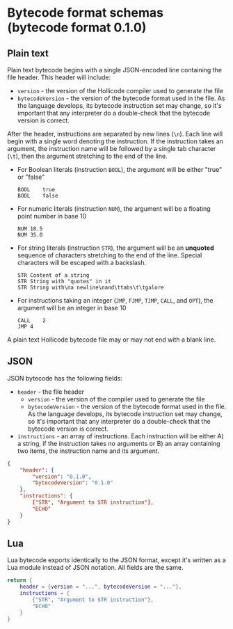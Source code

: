 # Bytecode format schemas (bytecode format 0.1.0)

## Plain text

Plain text bytecode begins with a single JSON-encoded line containing the file header. This header will include:

* `version` - the version of the Hollicode compiler used to generate the file
* `bytecodeVersion` - the version of the bytecode format used in the file. As the language develops, its bytecode instruction set may change, so it's important that any interpreter do a double-check that the bytecode version is correct.

After the header, instructions are separated by new lines (`\n`). Each line will begin with a single word denoting the instruction. If the instruction takes an argument, the instruction name will be followed by a single tab character (`\t`), then the argument stretching to the end of the line.

* For Boolean literals (instruction `BOOL`), the argument will be either "true" or "false"
	
	```
	BOOL	true
	BOOL	false
	```

* For numeric literals (instruction `NUM`), the argument will be a floating point number in base 10

	```
	NUM	10.5
	NUM	35.0
	```

* For string literals (instruction `STR`), the argument will be an **unquoted** sequence of characters stretching to the end of the line. Special characters will be escaped with a backslash.

	```
	STR	Content of a string
	STR	String with "quotes" in it
	STR	String with\na newline\nand\ttabs\t\tgalore
	```

* For instructions taking an integer (`JMP`, `FJMP`, `TJMP`, `CALL`, and `OPT`), the argument will be an integer in base 10

	```
	CALL	2
	JMP	4
	```

A plain text Hollicode bytecode file may or may not end with a blank line.

## JSON

JSON bytecode has the following fields:
* `header` - the file header
	* `version` - the version of the compiler used to generate the file
	* `bytecodeVersion` - the version of the bytecode format used in the file. As the language develops, its bytecode instruction set may change, so it's important that any interpreter do a double-check that the bytecode version is correct.
* `instructions` - an array of instructions. Each instruction will be either A) a string, if the instruction takes no arguments or B) an array containing two items, the instruction name and its argument.

```json
{
	"header": {
		"version": "0.1.0",
		"bytecodeVersion": "0.1.0"
	},
	"instructions": {
		["STR", "Argument to STR instruction"],
		"ECHO"
	}
}
```

## Lua

Lua bytecode exports identically to the JSON format, except it's written as a Lua module instead of JSON notation. All fields are the same.
```lua
return {
	header = {version = "...", bytecodeVersion = "..."},
	instructions = {
		{"STR", "Argument to STR instruction"},
		"ECHO"
	}
}
```
